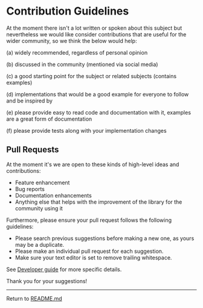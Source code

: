 # Contribution Guidelines

At the moment there isn't a lot written or spoken about this subject but nevertheless we would like consider contributions that are useful for the wider community, so we think the below would help:

(a) widely recommended, regardless of personal opinion

(b) discussed in the community (mentioned via social media)

(c) a good starting point for the subject or related subjects (contains examples)

(d) implementations that would be a good example for everyone to follow and be inspired by

(e) please provide easy to read code and documentation with it, examples are a great form of documentation

(f) please provide tests along with your implementation changes


## Pull Requests 

At the moment it's we are open to these kinds of high-level ideas and contributions:

- Feature enhancement
- Bug reports
- Documentation enhancements
- Anything else that helps with the improvement of the library for the community using it

Furthermore, please ensure your pull request follows the following guidelines:

* Please search previous suggestions before making a new one, as yours may be a duplicate.
* Please make an individual pull request for each suggestion.
* Make sure your text editor is set to remove trailing whitespace.

See [Developer guide](#developer-guide.md) for more specific details.

Thank you for your suggestions!

---

Return to [README.md](README.md)
